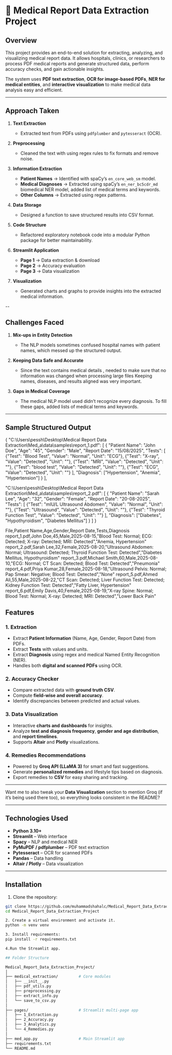 # 🏥 Medical Report Data Extraction Project

## Overview
This project provides an end-to-end solution for extracting, analyzing, and visualizing medical report data. It allows hospitals, clinics, or researchers to process PDF medical reports and generate structured data, perform accuracy checks, and gain actionable insights.

The system uses **PDF text extraction**, **OCR for image-based PDFs**, **NER for medical entities**, and **interactive visualization** to make medical data analysis easy and efficient.

---
## Approach Taken

1. **Text Extraction**

   * Extracted text from PDFs using `pdfplumber` and `pytesseract` (OCR).

2. **Preprocessing**

   * Cleaned the text with using regex rules to fix formats and remove noise.

3. **Information Extraction**

   * **Patient Names** → Identified with spaCy’s `en_core_web_sm` model.
   * **Medical Diagnoses** → Extracted using spaCy’s `en_ner_bc5cdr_md` biomedical NER model, added list of medical terms and keywords.
   * **Other Columns** → Extracted using regex patterns.

4. **Data Storage**

   * Designed a function to save structured results into CSV format.

5. **Code Structure**

   * Refactored exploratory notebook code into a modular Python package for better maintainability.

6. **Streamlit Application**

   * **Page 1** → Data extraction & download
   * **Page 2** → Accuracy evaluation
   * **Page 3** → Data visualization

7. **Visualization**

   * Generated charts and graphs to provide insights into the extracted medical information.

--

## Challenges Faced

1.	**Mix-ups in Entity Detection**

    * The NLP models sometimes confused hospital names with patient names, which messed up the structured output.

2.	**Keeping Data Safe and Accurate**

    * Since the text contains medical details , needed to make sure that no information was changed when processing large files Keeping names, diseases, and results aligned was very important.

3.	**Gaps in Medical Coverage**

    * The medical NLP model used didn’t recognize every diagnosis. To fill these gaps, added lists of medical terms and keywords.

---
## Sample Structured Output

{
  "C:\\Users\\pessh\\Desktop\\Medical Report Data Extraction\\Med_a\\data\\samples\\report_1.pdf": [
    {
      "Patient Name": "John Doe",
      "Age": "45",
      "Gender": "Male",
      "Report Date": "15/08/2025",
      "Tests": [
        {"Test": "Blood Test", "Value": "Normal", "Unit": "ECG"},
        {"Test": "X-ray", "Value": "Detected", "Unit": ""},
        {"Test": "MRI", "Value": "Detected", "Unit": ""},
        {"Test": "blood test", "Value": "Detected", "Unit": ""},
        {"Test": "ECG", "Value": "Detected", "Unit": ""}
      ],
      "Diagnosis": ["Hypertension", "Anemia", "Hypertension"]
    }
  ],

  "C:\\Users\\pessh\\Desktop\\Medical Report Data Extraction\\Med_a\\data\\samples\\report_2.pdf": [
    {
      "Patient Name": "Sarah Lee",
      "Age": "32",
      "Gender": "Female",
      "Report Date": "20-08-2025",
      "Tests": [
        {"Test": "mIU/L Ultrasound Abdomen", "Value": "Normal", "Unit": ""},
        {"Test": "Ultrasound", "Value": "Detected", "Unit": ""},
        {"Test": "Thyroid Function Test", "Value": "Detected", "Unit": ""}
      ],
      "Diagnosis": ["Diabetes", "Hypothyroidism", "Diabetes Mellitus"]
    }
  ]
}


File,Patient Name,Age,Gender,Report Date,Tests,Diagnosis
report_1.pdf,John Doe,45,Male,2025-08-15,"Blood Test: Normal; ECG: Detected; X-ray: Detected; MRI: Detected","Anemia, Hypertension"
report_2.pdf,Sarah Lee,32,Female,2025-08-20,"Ultrasound Abdomen: Normal; Ultrasound: Detected; Thyroid Function Test: Detected","Diabetes Mellitus, Hypothyroidism"
report_3.pdf,Michael Smith,60,Male,2025-08-10,"ECG: Normal; CT Scan: Detected; Blood Test: Detected","Pneumonia"
report_4.pdf,Priya Kumar,28,Female,2025-08-18,"Ultrasound Pelvis: Normal; Pap Smear: Negative; Blood Test: Detected","None"
report_5.pdf,Ahmed Ali,55,Male,2025-08-22,"CT Scan: Detected; Liver Function Test: Detected; Kidney Function Test: Detected","Fatty Liver, Hypertension"
report_6.pdf,Emily Davis,40,Female,2025-08-19,"X-ray Spine: Normal; Blood Test: Normal; X-ray: Detected; MRI: Detected","Lower Back Pain"






## Features

### 1. Extraction
- Extract **Patient Information** (Name, Age, Gender, Report Date) from PDFs.
- Extract **Tests** with values and units.
- Extract **Diagnosis** using regex and medical Named Entity Recognition (NER).
- Handles both **digital and scanned PDFs** using OCR.

### 2. Accuracy Checker
- Compare extracted data with **ground truth CSV**.
- Compute **field-wise and overall accuracy**.
- Identify discrepancies between predicted and actual values.

### 3. Data Visualization
- Interactive **charts and dashboards** for insights.
- Analyze **test and diagnosis frequency**, **gender and age distribution**, and **report timelines**.
- Supports **Altair** and **Plotly** visualizations.


### 4. Remedies Recommendations

* Powered by **Groq API (LLaMA 3)** for smart and fast suggestions.
* Generate **personalized remedies** and lifestyle tips based on diagnosis.
* Export remedies to **CSV** for easy sharing and tracking.

---

Want me to also tweak your **Data Visualization** section to mention Groq (if it’s being used there too), so everything looks consistent in the README?




















---

## Technologies Used
- **Python 3.10+**
- **Streamlit** – Web interface
- **Spacy** – NLP and medical NER
- **PyMuPDF / pdfplumber** – PDF text extraction
- **Pytesseract** – OCR for scanned PDFs
- **Pandas** – Data handling
- **Altair / Plotly** – Data visualization

---

## Installation

1. Clone the repository:
```bash
git clone https://github.com/muhammadshahalc/Medical_Report_Data_Extraction_Project.git
cd Medical_Report_Data_Extraction_Project

2. Create a virtual environment and activate it.
python -m venv venv

3. Install requirements:
pip install -r requirements.txt

4.Run the Streamlit app.

## Folder Structure

Medical_Report_Data_Extraction_Project/
│
├── medical_extraction/         # Core modules
│   ├── __init__.py
│   ├── pdf_utils.py
│   ├── preprocessing.py
│   ├── extract_info.py
│   └── save_to_csv.py
│
├── pages/                      # Streamlit multi-page app
│   ├── 1_Extraction.py
│   ├── 2_Accuracy.py
│   ├── 3_Analytics.py
│   └── 4_Remedies.py
│
├── med_app.py                  # Main Streamlit app
├── requirements.txt
└── README.md


